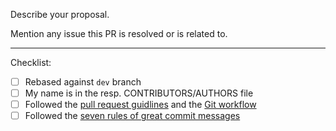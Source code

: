 Describe your proposal.

Mention any issue this PR is resolved or is related to.

---

Checklist:

* [ ] Rebased against `dev` branch
* [ ] My name is in the resp. CONTRIBUTORS/AUTHORS file
* [ ] Followed the [pull request guidlines](https://opensource.creativecommons.org/contributing-code/pr-guidelines/) and the [Git workflow](https://github.com/AnarManafov/GitWorkflow/blob/master/GitWorkflow.markdown)
* [ ] Followed the [seven rules of great commit messages](https://chris.beams.io/posts/git-commit/#seven-rules)
